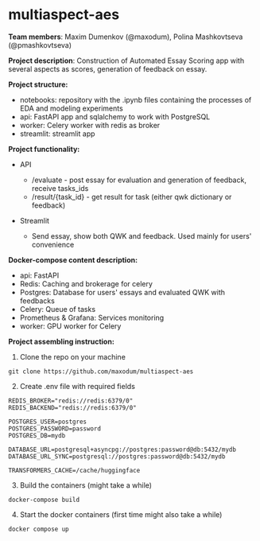 # multiaspect-aes

**Team members**: Maxim Dumenkov (@maxodum), Polina Mashkovtseva (@pmashkovtseva)

**Project description**: Construction of Automated Essay Scoring app with several aspects as scores, generation of feedback on essay.

**Project structure:**

- notebooks: repository with the .ipynb files containing the processes of EDA and modeling experiments
- api: FastAPI app and sqlalchemy to work with PostgreSQL
- worker: Celery worker with redis as broker
- streamlit: streamlit app

**Project functionality:**

- API
    - /evaluate - post essay for evaluation and generation of feedback, receive tasks_ids
    - /result/{task_id} - get result for task (either qwk dictionary or feedback)

- Streamlit
    * Send essay, show both QWK and feedback. Used mainly for users' convenience

**Docker-compose content description:**

- api: FastAPI
- Redis: Caching and brokerage for celery
- Postgres: Database for users' essays and evaluated QWK with feedbacks
- Celery: Queue of tasks
- Prometheus & Grafana: Services monitoring
- worker: GPU worker for Celery


**Project assembling instruction:**

1. Clone the repo on your machine
```
git clone https://github.com/maxodum/multiaspect-aes
```
2. Create .env file with required fields
```
REDIS_BROKER="redis://redis:6379/0"
REDIS_BACKEND="redis://redis:6379/0"

POSTGRES_USER=postgres
POSTGRES_PASSWORD=password
POSTGRES_DB=mydb

DATABASE_URL=postgresql+asyncpg://postgres:password@db:5432/mydb
DATABASE_URL_SYNC=postgresql://postgres:password@db:5432/mydb

TRANSFORMERS_CACHE=/cache/huggingface
```
3. Build the containers (might take a while)
```
docker-compose build
```
4. Start the docker containers (first time might also take a while)
```
docker compose up
```